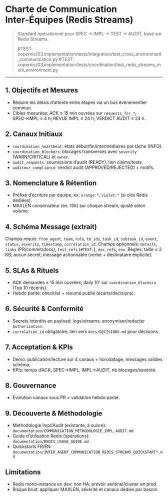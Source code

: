 # Charte de Communication Inter‑Équipes (Redis Streams)

> Standard opérationnel pour SPEC → IMPL → TEST → AUDIT, basé sur Redis Streams.
>
> #TEST: copernic/03.implementation/tests/integration/test_cross_environment_communication.py
> #TEST: copernic/03.implementation/tests/coordination/test_redis_streams_multi_environment.py

---

## 1. Objectifs et Mesures
- Réduire les délais d’attente entre étapes via un bus évènementiel commun.
- Cibles mesurées: ACK ≤ 15 min ouvrées sur `requests_for_*`; SPEC→IMPL ≤ 4 h; REVUE IMPL ≤ 24 h; VERDICT AUDIT ≤ 24 h.

## 2. Canaux Initiaux
- `coordination_heartbeat`: états début/fin/intermédiaires par tâche (INFO).
- `coordination_blockers`: blocages transverses avec `severity` (WARN/CRITICAL) et `owner`.
- `audit_requests`: soumissions d’audit (READY), lien claims/tests.
- `auditeur_compliance`: verdict audit (APPROVED/REJECTED) + motifs.

## 3. Nomenclature & Rétention
- Préfixe d’écriture par équipe, ex: `orange:*`, `violet:*` (si clés Redis dédiées).
- MAXLEN conservateur (ex: 10k) sur chaque stream, ajusté selon volume.

## 4. Schéma Message (extrait)
Champs requis: `from_agent`, `team`, `role`, `tm_ids`, `task_id`, `subtask_id`, `event`, `status`, `severity`, `timestamp`, `correlation_id`.
Champs optionnels: `details`, `links` (PR/commit/docs), `test_refs` (`#TEST:`), `doc_refs`, `env`.
Règles: taille ≤ 2 KB; aucun secret; message actionnable (verbe + destinataire explicite).

## 5. SLAs & Rituels
- ACK demandes ≤ 15 min ouvrées; daily 10’ sur `coordination_blockers` (Top 10 récents).
- Hebdo parité: checklist + résumé publié (écarts/decisions).

## 6. Sécurité & Conformité
- Secrets interdits en payload; logs/streams: anonymiser/redacter `Authorization`.
- `correlation_id` obligatoire; lien vers `docs/DECISIONS.md` pour décisions.

## 7. Acceptation & KPIs
- Démo: publication/lecture sur 4 canaux + horodatage, messages valides schéma.
- KPIs: temps d’ACK, SPEC→IMPL, IMPL→AUDIT, nb blocages/sevérité.

## 8. Gouvernance
- Évolution canaux sous PR + validation hebdo parité.

## 9. Découverte & Méthodologie
- Méthodologie Impl/Audit (existante, à suivre): `documentation/COMMUNICATION_METHODOLOGIE_IMPL_AUDIT.md`
- Guide d’utilisation Redis (opérations): `documentation/REDIS_USAGE_GUIDE.md`
- Quickstarts FR/EN: `documentation/INTER_AGENT_COMMUNICATION_REDIS_STREAMS_QUICKSTART*.md`

## Limitations
- Redis mono‑instance en dev: non HA; prévoir sentinel/cluster en prod.
- Risque bruit: appliquer MAXLEN, sévérité et canaux dédiés par besoin.
